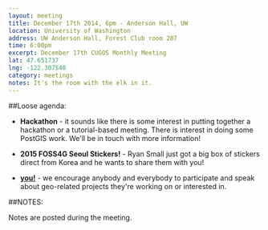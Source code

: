 ```yaml
---
layout: meeting
title: December 17th 2014, 6pm - Anderson Hall, UW
location: University of Washington
address: UW Anderson Hall, Forest Club room 207
time: 6:00pm
excerpt: December 17th CUGOS Monthly Meeting
lat: 47.651737
lng: -122.307540
category: meetings
notes: It's the room with the elk in it.
---
```


##Loose agenda:
- **Hackathon** - it sounds like there is some interest in putting together a hackathon or a tutorial-based meeting. There is interest in doing some PostGIS work. We'll be in touch with more information!

- **2015 FOSS4G Seoul Stickers!** - Ryan Small just got a big box of stickers direct from Korea and he wants to share them with you!

- **[you!](http://github.com/cugos/cugos.github.com)** - we encourage anybody and everybody to participate and speak about geo-related projects they're working on or interested in.

##NOTES:

Notes are posted during the meeting.
